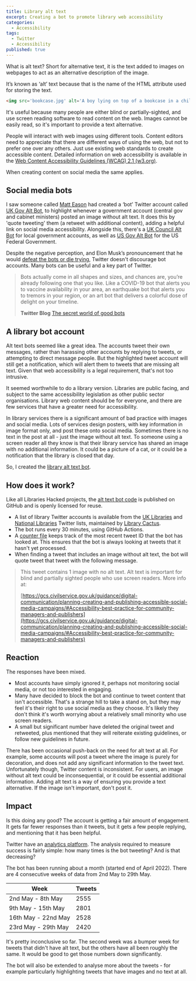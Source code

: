 ```yaml
---
title: Library alt text
excerpt: Creating a bot to promote library web accessibility
categories:
  - Accessibility
tags:
  - Twitter
  - Accessibility
published: true
---
```


What is alt text? Short for alternative text, it is the text added to images on webpages to act as an alternative description of the image.

It’s known as ‘alt’ text because that is the name of the HTML attribute used for storing the text.  

```html
<img src='bookcase.jpg' alt='A boy lying on top of a bookcase in a children’s library, with his face in the books'>
```

It's useful because many people are either blind or partially-sighted, and use screen reading software to read content on the web. Images cannot be easily read, so it's important to provide a text alternative.

People will interact with web images using different tools. Content editors need to appreciate that there are different ways of using the web, but not to prefer one over any others. Just use existing web standards to create accessible content. Detailed information on web accessibility is available in the [Web Content Accessibility Guidelines (WCAG) 2.1 (w3.org)](https://www.w3.org/TR/WCAG21/).

 When creating content on social media the same applies.

## Social media bots

I saw someone called [Matt Eason](https://twitter.com/matteason/) had created a ‘bot’ Twitter account called [UK Gov Alt Bot](https://twitter.com/matteason/status/1513803852394414087), to highlight whenever a government account (central gov and cabinet ministers) posted an image without alt text. It does this by 'quote tweeting' them (a retweet with additional content), adding a helpful link on social media accessibility. Alongside this, there's a [UK Council Alt Bot](https://twitter.com/UKCouncilAltBot) for local government accounts, as well as [US Gov Alt Bot](https://twitter.com/USGovAltBot) for the US Federal Government. 

Despite the negative perception, and Elon Musk’s pronouncement that he would [defeat the bots or die trying](https://twitter.com/elonmusk/status/1517215066550116354), Twitter doesn't discourage bot accounts. Many bots can be useful and a key part of Twitter.

> Bots actually come in all shapes and sizes, and chances are, you’re already following one that you like. Like a COVID-19 bot that alerts you to vaccine availability in your area, an earthquake bot that alerts you to tremors in your region, or an art bot that delivers a colorful dose of delight on your timeline. 
>
> **Twitter Blog** [The secret world of good bots](https://blog.twitter.com/common-thread/en/topics/stories/2021/the-secret-world-of-good-bots)

## A library bot account

Alt text bots seemed like a great idea. The accounts tweet their own messages, rather than harassing other accounts by replying to tweets, or attempting to direct message people. But the highlighted tweet account will still get a notification, which will alert them to tweets that are missing alt text. Given that web accessibility is a legal requirement, that's not too intrusive.

It seemed worthwhile to do a library version. Libraries are public facing, and subject to the same accessibility legislation as other public sector organisations. Library web content should be for everyone, and there are few services that have a greater need for accessibility.

In library services there is a significant amount of bad practice with images and social media. Lots of services design posters, with key information in image format only, and post these onto social media. Sometimes there is no text in the post at all - just the image without alt text. To someone using a screen reader all they know is that their library service has shared an image with no additional information. It could be a picture of a cat, or it could be a notification that the library is closed that day.

So, I created the [library alt text bot](https://twitter.com/LibraryAltText).

## How does it work?

Like all Libraries Hacked projects, the [alt text bot code](https://github.com/LibrariesHacked/library-alt-text-bot) is published on GitHub and is openly licensed for reuse.

* A list of library Twitter accounts is available from the [UK Libraries](https://twitter.com/i/lists/973903152499036160) and [National Libraries](https://twitter.com/i/lists/865613046831616000) Twitter lists, maintained by [Library Cactus](https://twitter.com/SarahHLib).
* The bot runs every 30 minutes, using GitHub Actions.
* A [counter file](https://github.com/LibrariesHacked/library-alt-text-bot/blob/main/counter) keeps track of the most recent tweet ID that the bot has looked at. This ensures that the bot is always looking at tweets that it hasn't yet processed.
* When finding a tweet that includes an image without alt text, the bot will quote tweet that tweet with the following message. 

> This tweet contains 1 image with no alt text. Alt text is important for blind and partially sighted people who use screen readers. More info at:
>
> [https://gcs.civilservice.gov.uk/guidance/digital-communication/planning-creating-and-publishing-accessible-social-media-campaigns/#Accessibility-best-practice-for-community-managers-and-publishers](https://gcs.civilservice.gov.uk/guidance/digital-communication/planning-creating-and-publishing-accessible-social-media-campaigns/#Accessibility-best-practice-for-community-managers-and-publishers)

## Reaction

The responses have been mixed.

* Most accounts have simply ignored it, perhaps not monitoring social media, or not too interested in engaging.
* Many have decided to block the bot and continue to tweet content that isn't accessible. That's a strange hill to take a stand on, but they may feel it's their right to use social media as they choose. It's likely they don't think it's worth worrying about a relatively small minority who use screen readers.
* A small but significant number have deleted the original tweet and retweeted, plus mentioned that they will reiterate existing guidelines, or follow new guidelines in future.

There has been occasional push-back on the need for alt text at all. For example, some accounts will post a tweet where the image is purely for decoration, and does not add any significant information to the tweet text. Unfortunately though, Twitter content is inconsistent. For users, an image without alt text could be inconsequential, or it could be essential additional information. Adding alt text is a way of ensuring you provide a text alternative. If the image isn't important, don't post it.

## Impact

Is this doing any good? The account is getting a fair amount of engagement. It gets far fewer responses than it tweets, but it gets a few people replying, and mentioning that it has been helpful.

Twitter have an [analytics platform](https://analytics.twitter.com/). The analysis required to measure success is fairly simple: how many times is the bot tweeting? And is that decreasing?

The bot has been running about a month (started end of April 2022). There are 4 consecutive weeks of data from 2nd May to 29th May.

| Week                | Tweets |
| ------------------- | ------ |
| 2nd May - 8th May   | 2555   |
| 9th May - 15th May  | 2801   |
| 16th May - 22nd May | 2528   |
| 23rd May - 29th May | 2420   |

It's pretty inconclusive so far. The second week was a bumper week for tweets that didn't have alt text, but the others have all been roughly the same. It would be good to get those numbers down significantly.

The bot will also be extended to analyse more about the tweets - for example particularly highlighting tweets that have images and no text at all.
